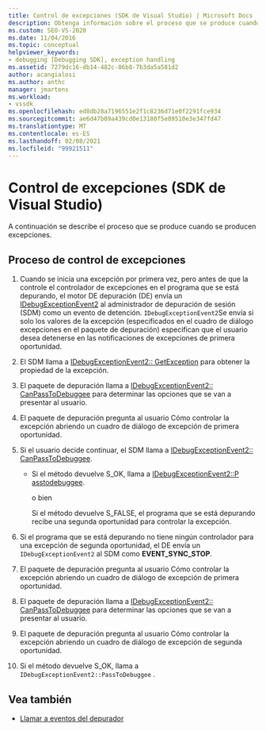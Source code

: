 ```yaml
---
title: Control de excepciones (SDK de Visual Studio) | Microsoft Docs
description: Obtenga información sobre el proceso que se produce cuando se producen excepciones. En este artículo se describen todos los pasos implicados.
ms.custom: SEO-VS-2020
ms.date: 11/04/2016
ms.topic: conceptual
helpviewer_keywords:
- debugging [Debugging SDK], exception handling
ms.assetid: 7279dc16-db14-482c-86b8-7b3da5a581d2
author: acangialosi
ms.author: anthc
manager: jmartens
ms.workload:
- vssdk
ms.openlocfilehash: ed8db28a7196551e2f1c8236d71e0f2291fce934
ms.sourcegitcommit: ae6d47b09a439cd0e13180f5e89510e3e347fd47
ms.translationtype: MT
ms.contentlocale: es-ES
ms.lasthandoff: 02/08/2021
ms.locfileid: "99921511"
---
```

# <a name="exception-handling-visual-studio-sdk"></a>Control de excepciones (SDK de Visual Studio)
A continuación se describe el proceso que se produce cuando se producen excepciones.

## <a name="exception-handling-process"></a>Proceso de control de excepciones

1. Cuando se inicia una excepción por primera vez, pero antes de que la controle el controlador de excepciones en el programa que se está depurando, el motor DE depuración (DE) envía un [IDebugExceptionEvent2](../../extensibility/debugger/reference/idebugexceptionevent2.md) al administrador de depuración de sesión (SDM) como un evento de detención. `IDebugExceptionEvent2`Se envía si solo los valores de la excepción (especificados en el cuadro de diálogo excepciones en el paquete de depuración) especifican que el usuario desea detenerse en las notificaciones de excepciones de primera oportunidad.

2. El SDM llama a [IDebugExceptionEvent2:: GetException](../../extensibility/debugger/reference/idebugexceptionevent2-getexception.md) para obtener la propiedad de la excepción.

3. El paquete de depuración llama a [IDebugExceptionEvent2:: CanPassToDebuggee](../../extensibility/debugger/reference/idebugexceptionevent2-canpasstodebuggee.md) para determinar las opciones que se van a presentar al usuario.

4. El paquete de depuración pregunta al usuario Cómo controlar la excepción abriendo un cuadro de diálogo de excepción de primera oportunidad.

5. Si el usuario decide continuar, el SDM llama a [IDebugExceptionEvent2:: CanPassToDebuggee](../../extensibility/debugger/reference/idebugexceptionevent2-canpasstodebuggee.md).

    - Si el método devuelve S_OK, llama a [IDebugExceptionEvent2::P asstodebuggee](../../extensibility/debugger/reference/idebugexceptionevent2-passtodebuggee.md).

         o bien

         Si el método devuelve S_FALSE, el programa que se está depurando recibe una segunda oportunidad para controlar la excepción.

6. Si el programa que se está depurando no tiene ningún controlador para una excepción de segunda oportunidad, el DE envía un `IDebugExceptionEvent2` al SDM como **EVENT_SYNC_STOP**.

7. El paquete de depuración pregunta al usuario Cómo controlar la excepción abriendo un cuadro de diálogo de excepción de primera oportunidad.

8. El paquete de depuración llama a [IDebugExceptionEvent2:: CanPassToDebuggee](../../extensibility/debugger/reference/idebugexceptionevent2-canpasstodebuggee.md) para determinar las opciones que se van a presentar al usuario.

9. El paquete de depuración pregunta al usuario Cómo controlar la excepción abriendo un cuadro de diálogo de excepción de segunda oportunidad.

10. Si el método devuelve S_OK, llama a `IDebugExceptionEvent2::PassToDebuggee` .

## <a name="see-also"></a>Vea también
- [Llamar a eventos del depurador](../../extensibility/debugger/calling-debugger-events.md)
